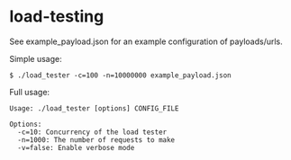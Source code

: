 load-testing
============

See example_payload.json for an example configuration of payloads/urls.

Simple usage:

```
$ ./load_tester -c=100 -n=10000000 example_payload.json
```

Full usage:

```
Usage: ./load_tester [options] CONFIG_FILE

Options:
  -c=10: Concurrency of the load tester
  -n=1000: The number of requests to make
  -v=false: Enable verbose mode
```
